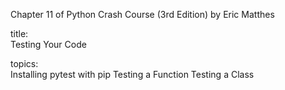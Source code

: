 Chapter 11 of Python Crash Course (3rd Edition) by Eric Matthes

title:  
Testing Your Code

topics:  
Installing pytest with pip
Testing a Function
Testing a Class